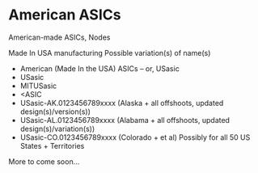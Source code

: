 # American ASICs

American-made ASICs, Nodes

Made In USA manufacturing
Possible variation(s) of name(s)
- American (Made In the USA) ASICs – or, USasic
- USasic
- MITUSasic
- <ASIC
- USasic-AK.0123456789xxxx (Alaska + all offshoots, updated design(s)/version(s))
- USasic-AL.0123456789xxxx (Alabama + all offshoots, updated design(s)/variation(s))
- USasic-CO.0123456789xxxx (Colorado + et al)
Possibly for all 50 US States + Territories

More to come soon...